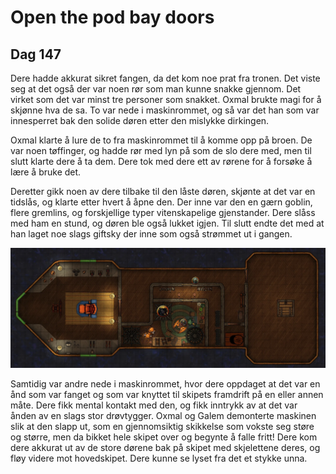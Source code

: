 # Open the pod bay doors

## Dag 147

Dere hadde akkurat sikret fangen, da det kom noe prat fra tronen. Det viste seg at det også der var noen rør som man kunne snakke gjennom. Det virket som det var minst tre personer som snakket. Oxmal brukte magi for å skjønne hva de sa. To var nede i maskinrommet, og så var det han som var innesperret bak den solide døren etter den mislykke dirkingen.

Oxmal klarte å lure de to fra maskinrommet til å komme opp på broen. De var noen tøffinger, og hadde rør med lyn på som de slo dere med, men til slutt klarte dere å ta dem. Dere tok med dere ett av rørene for å forsøke å lære å bruke det.

Deretter gikk noen av dere tilbake til den låste døren, skjønte at det var en tidslås, og klarte etter hvert å åpne den. Der inne var den en gærn goblin, flere gremlins, og forskjellige typer vitenskapelige gjenstander. Dere slåss med ham en stund, og døren ble også lukket igjen. Til slutt endte det med at han laget noe slags giftsky der inne som også strømmet ut i gangen.

![Hoveddekket](images/scout_main.png)

Samtidig var andre nede i maskinrommet, hvor dere oppdaget at det var en ånd som var fanget og som var knyttet til skipets framdrift på en eller annen måte. Dere fikk mental kontakt med den, og fikk inntrykk av at det var ånden av en slags stor drøvtygger. Oxmal og Galem demonterte maskinen slik at den slapp ut, som en gjennomsiktig skikkelse som vokste seg støre og større, 
men da bikket hele skipet over og begynte å falle fritt! Dere kom dere akkurat ut av de store dørene bak på skipet med skjelettene deres, og fløy videre mot hovedskipet. Dere kunne se lyset fra det et stykke unna.
